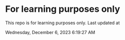 # For learning purposes only
This repo is for learning purposes only.
Last updated at

Wednesday, December 6, 2023 6:19:27 AM

